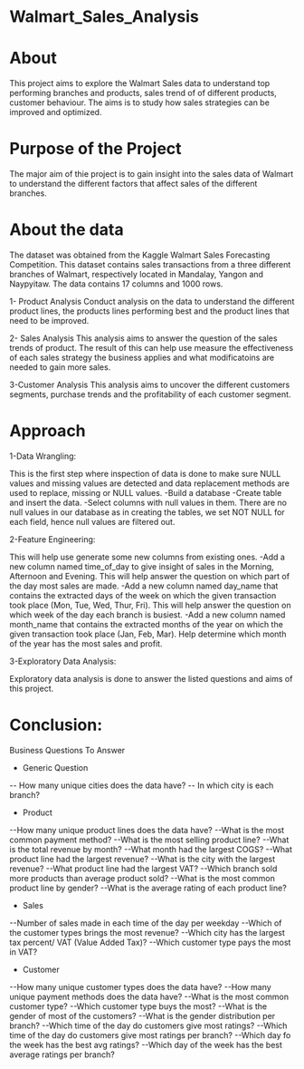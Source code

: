 # Walmart_Sales_Analysis
#  About
This project aims to explore the Walmart Sales data to understand top performing branches and products, sales trend of of different products, customer behaviour. The aims is to study how sales strategies can be improved and optimized.

# Purpose of the Project
The major aim of thie project is to gain insight into the sales data of Walmart to understand the different factors that affect sales of the different branches.
# About the data 
The dataset was obtained from the Kaggle Walmart Sales Forecasting Competition. This dataset contains sales transactions from a three different branches of Walmart, respectively located in Mandalay, Yangon and Naypyitaw. The data contains 17 columns and 1000 rows.



1- Product Analysis
Conduct analysis on the data to understand the different product lines, the products lines performing best and the product lines that need to be improved.

2- Sales Analysis
This analysis aims to answer the question of the sales trends of product. The result of this can help use measure the effectiveness of each sales strategy the business applies and what modificatoins are needed to gain more sales.



3-Customer Analysis
This analysis aims to uncover the different customers segments, purchase trends and the profitability of each customer segment.

# Approach 
1-Data Wrangling:

This is the first step where inspection of data is done to make sure NULL values and missing values are detected and data replacement methods are used to replace, missing or NULL values.
-Build a database
-Create table and insert the data.
-Select columns with null values in them. There are no null values in our database as in creating the tables, we set NOT NULL for each field, hence null values are filtered out.

2-Feature Engineering:

This will help use generate some new columns from existing ones.
-Add a new column named time_of_day to give insight of sales in the Morning, Afternoon and Evening. This will help answer the question on which part of the day most sales are made.
-Add a new column named day_name that contains the extracted days of the week on which the given transaction took place (Mon, Tue, Wed, Thur, Fri). This will help answer the question on which week of the day each branch is busiest.
-Add a new column named month_name that contains the extracted months of the year on which the given transaction took place (Jan, Feb, Mar). Help determine which month of the year has the most sales and profit.

3-Exploratory Data Analysis:

Exploratory data analysis is done to answer the listed questions and aims of this project.

# Conclusion:
Business Questions To Answer

- Generic Question
  
-- How many unique cities does the data have?
-- In which city is each branch?

- Product
  
--How many unique product lines does the data have?
--What is the most common payment method?
--What is the most selling product line?
--What is the total revenue by month?
--What month had the largest COGS?
--What product line had the largest revenue?
--What is the city with the largest revenue?
--What product line had the largest VAT?
--Which branch sold more products than average product sold?
--What is the most common product line by gender?
--What is the average rating of each product line?

- Sales
  
--Number of sales made in each time of the day per weekday
--Which of the customer types brings the most revenue?
--Which city has the largest tax percent/ VAT (Value Added Tax)?
--Which customer type pays the most in VAT?

- Customer
  
--How many unique customer types does the data have?
--How many unique payment methods does the data have?
--What is the most common customer type?
--Which customer type buys the most?
--What is the gender of most of the customers?
--What is the gender distribution per branch?
--Which time of the day do customers give most ratings?
--Which time of the day do customers give most ratings per branch?
--Which day fo the week has the best avg ratings?
--Which day of the week has the best average ratings per branch?


